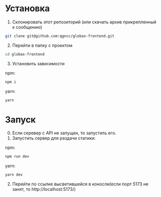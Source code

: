 # Установка

1. Склонировать этот репозиторий (или скачать архив прикрепленный к сообщению)

```bash
git clone git@github.com:qgncc/globax-frontend.git
```

2. Перейти в папку с проектом

```bash
cd globax-frontend
```

3. Установить зависимости

npm:

```bash
npm i
```

yarn:

```bash
yarn
```

# Запуск

0. Если серевер с API не запущен, то запустить его.
1. Запустить сервер для раздачи статики:

npm:

```bash
npm run dev
```

yarn:

```bash
yarn dev
```

2. Перейти по ссылке высветившейся в коносли(если порт 5173 не занят, то http://localhost:5173/)
